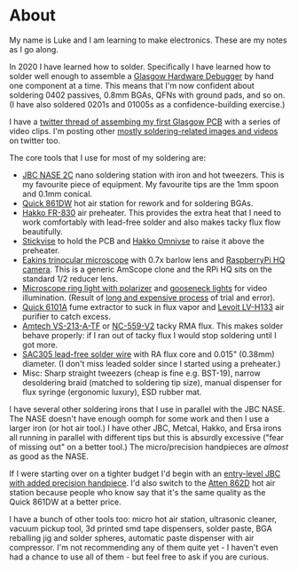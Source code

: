 # About

My name is Luke and I am learning to make electronics. These are my notes as I go along.

In 2020 I have learned how to solder. Specifically I have learned how to solder well enough to assemble a [Glasgow Hardware Debugger](https://github.com/GlasgowEmbedded/glasgow#revc) by hand one component at a time. This means that I'm now confident about soldering 0402 passives, 0.8mm BGAs, QFNs with ground pads, and so on. (I have also soldered 0201s and 01005s as a confidence-building exercise.)
    
I have a [twitter thread of assembing my first Glasgow PCB](https://twitter.com/lukego/status/1310531162021023746) with a series of video clips. I'm posting other [mostly soldering-related
images and videos](https://twitter.com/lukego/media) on twitter too.

The core tools that I use for most of my soldering are:

- [JBC NASE
2C](https://eleshop.eu/jbc-nase-nano-soldeer-desoldeerstation.html)
nano soldering station with iron and hot tweezers. This is my favourite piece of equipment. My favourite tips are the 1mm spoon and 0.1mm conical.
- [Quick 861DW](https://eleshop.eu/quick-861dw-hot-air-station.html) hot air station for rework and for soldering BGAs.
- [Hakko FR-830](https://www.batterfly.com/shop/en/hakko-fr830) air preheater. This provides the extra heat that I need to work comfortably with lead-free solder and also makes tacky flux flow beautifully.
- [Stickvise](https://www.digikey.se/product-detail/sv/adafruit-industries-llc/3197/1528-1747-ND/6198266) to hold the PCB and [Hakko Omnivse](https://www.batterfly.com/shop/en/hakko-c1390c) to raise it above the preheater. 
- [Eakins trinocular microscope](https://www.aliexpress.com/item/4001038582272.html) with 0.7x barlow lens and [RaspberryPi HQ camera](https://www.raspberrypi.org/products/raspberry-pi-high-quality-camera/?resellerType=home). This is a generic AmScope clone and the RPi HQ sits on the standard 1/2 reducer lens.
- [Microscope ring light with polarizer](https://www.aliexpress.com/item/4000613976304.html) and [gooseneck lights](https://www.aliexpress.com/item/32773575692.html) for video illumination. (Result of [long and expensive process](https://www.eevblog.com/forum/reviews/glare-problem-with-144-led-right-light-for-microscope/?all) of trial and error).
- [Quick 6101A](https://eleshop.eu/quick-6101a1.html) fume extractor to suck in flux vapor and [Levoit LV-H133](https://www.levoit.com/allproducts/lv-h133-hepa-air-purifier-for-large-room) air purifier to catch excess.
- [Amtech VS-213-A-TF](https://www.amazon.com/AMTECH-VS-213-Universal-No-clean-Dispencing/dp/B0844VMQYB) or [NC-559-V2](https://www.tme.eu/en/details/anc559v2_10/fluxes/amtech/nc-559-v2/) tacky RMA flux. This makes solder behave properly: if I ran out of tacky flux I would stop soldering until I got more.
- [SAC305 lead-free solder wire](https://www.digikey.se/product-detail/en/chip-quik-inc/RASWLF.015-1OZ/RASWLF.0151OZ-ND/9682011) with RA flux core and 0.015" (0.38mm) diameter. (I don't miss leaded solder since I started using a preheater.)
- Misc: Sharp straight tweezers (cheap is fine e.g. BST-19), narrow desoldering braid (matched to soldering tip size), manual dispenser for flux syringe (ergonomic luxury), ESD rubber mat.

I have several other soldering irons that I use in parallel with the JBC NASE. The NASE doesn't have enough oomph for some work and then I use a larger iron (or hot air tool.) I have other JBC, Metcal, Hakko, and Ersa irons all running in parallel with different tips but this is absurdly excessive ("fear of missing out" on a better tool.) The micro/precision handpieces are *almost* as good as the NASE.

If I were starting over on a tighter budget I'd begin with an [entry-level JBC with added precision handpiece](https://twitter.com/lukego/status/1318463281900683264). I'd also switch to the [Atten 862D](https://eleshop.eu/atten-st-862d-hot-air-soldering-station.html) hot air station because people who know say that it's the same quality as the Quick 861DW at a better price.

I have a bunch of other tools too: micro hot air station, ultrasonic cleaner, vacuum pickup tool, 3d printed smd tape dispensers, solder paste, BGA reballing jig and solder spheres, automatic paste dispenser with air compressor. I'm not recommending any of them quite yet - I haven't even had a chance to use all of them - but feel free to ask if you are curious.

